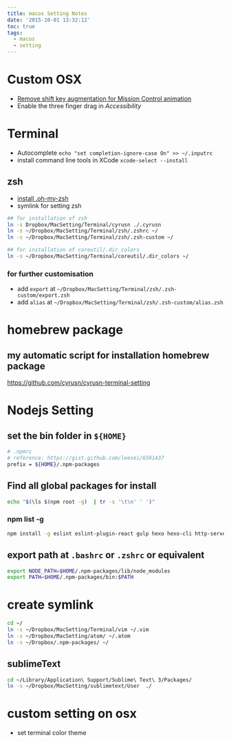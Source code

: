 ```yaml
---
title: macos Setting Notes
date: '2015-10-01 13:32:12'
toc: true
tags:
  - macos
  - setting
---
```


# Custom OSX

- [Remove shift key augmentation for Mission Control animation][@1]
- Enable the three finger drag in _Accessibility_

# Terminal

- Autocomplete `echo "set completion-ignore-case On" >> ~/.inputrc`
- install command line tools in XCode `xcode-select --install`

## zsh

- [install .oh-my-zsh][@2]
- symlink for setting zsh

```sh
## for installation of zsh
ln -s Dropbox/MacSetting/Terminal/cyrusn ./.cyrusn
ln -s ~/Dropbox/MacSetting/Terminal/zsh/.zshrc ~/
ln -s ~/Dropbox/MacSetting/Terminal/zsh/.zsh-custom ~/

## for installation of coreutil/.dir_colors
ln -s ~/Dropbox/MacSetting/Terminal/coreutil/.dir_colors ~/
```

### for further customisation

- add `export` at `~/Dropbox/MacSetting/Terminal/zsh/.zsh-custom/export.zsh`
- add `alias` at `~/Dropbox/MacSetting/Terminal/zsh/.zsh-custom/alias.zsh`

# homebrew package

## my automatic script for installation homebrew package

<https://github.com/cyrusn/cyrusn-terminal-setting>

# Nodejs Setting

## set the bin folder in `${HOME}`

```sh
# .npmrc
# reference: https://gist.github.com/leesei/6591437
prefix = ${HOME}/.npm-packages
```

## Find all global packages for install

```sh
echo "$(\ls $(npm root -g)  | tr -s '\t\n' ' ')"
```

### npm list -g

```sh
npm install -g eslint eslint-plugin-react gulp hexo hexo-cli http-server jshint jsxhint lodash node-gyp nodemon
```

## export path at `.bashrc` or `.zshrc` or equivalent

```sh
export NODE_PATH=$HOME/.npm-packages/lib/node_modules
export PATH=$HOME/.npm-packages/bin:$PATH
```

# create symlink

```sh
cd ~/
ln -s ~/Dropbox/MacSetting/Terminal/vim ~/.vim
ln -s ~/Dropbox/MacSetting/atom/ ~/.atom
ln -s ~/Dropbox/.npm-packages/ ~/
```

## sublimeText

```sh
cd ~/Library/Application\ Support/Sublime\ Text\ 3/Packages/
ln -s ~/Dropbox/MacSetting/sublimetext/User  ./
```

# custom setting on osx

- set terminal color theme


[@1]: http://apple.stackexchange.com/questions/66433/remove-shift-key-augmentation-for-mission-control-animation#answer-115698
[@2]: https://github.com/robbyrussell/oh-my-zsh
